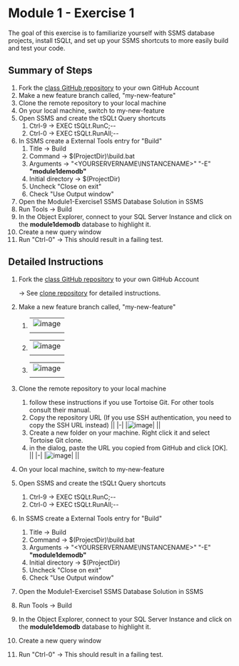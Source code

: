 # Module 1 - Exercise 1
The goal of this exercise is to familiarize yourself with SSMS database projects, install tSQLt, and set up your SSMS shortcuts to more easily build and test your code.

## Summary of Steps

1. Fork the [class GitHub repository](https://github.com/sqlity-net/dataplatform-devops-demos) to your own GitHub Account
2. Make a new feature branch called, "my-new-feature"
3. Clone the remote repository to your local machine
4. On your local machine, switch to my-new-feature
5. Open SSMS and create the tSQLt Query shortcuts
   1. Ctrl-9 → EXEC tSQLt.RunC;--
   5. Ctrl-0 → EXEC tSQLt.RunAll;--
7. In SSMS create a External Tools entry for "Build"
   1. Title → Build
   9. Command → $(ProjectDir)\build.bat
   10. Arguments → "<YOURSERVERNAME\INSTANCENAME>" "-E" **"module1demodb"**
   11. Initial directory → $(ProjectDir)
   13. Uncheck "Close on exit"
   12. Check "Use Output window"
13. Open the Module1-Exercise1 SSMS Database Solution in SSMS
14. Run Tools → Build
15. In the Object Explorer, connect to your SQL Server Instance and click on the **module1demodb** database to highlight it.
16. Create a new query window
17. Run "Ctrl-0" → This should result in a failing test.

## Detailed Instructions

1. Fork the [class GitHub repository](https://github.com/sqlity-net/dataplatform-devops-demos) to your own GitHub Account

   → See [clone repository](../../../) for detailed instructions.
3. Make a new feature branch called, "my-new-feature"
   1. ||
      |-|
      |![image](https://user-images.githubusercontent.com/298017/113496546-b078aa00-94c8-11eb-9ad3-12816a281199.png)|
      ||
   1. ||
      |-|
      |![image](https://user-images.githubusercontent.com/298017/113496568-e1f17580-94c8-11eb-9a56-87963d9920fb.png)|
      ||
   1. ||
      |-|
      |![image](https://user-images.githubusercontent.com/298017/113496576-f3d31880-94c8-11eb-95bb-dab2ac2767aa.png)|
      ||
5. Clone the remote repository to your local machine
   1. follow these instructions if you use Tortoise Git. For other tools consult their manual.
   1. Copy the repository URL (If you use SSH authentication, you need to copy the SSH URL instead)
      ||
      |-|
      |![image](https://user-images.githubusercontent.com/298017/113496696-3ea16000-94ca-11eb-875c-d92611999733.png)|
      ||
   1. Create a new folder on your machine. Right click it and select  Tortoise Git clone.
   2. in the dialog, paste the URL you copied from GitHub and click [OK].
      ||
      |-|
      |![image](https://user-images.githubusercontent.com/298017/113496743-9770f880-94ca-11eb-9ef9-b608f12f3ebd.png)|
      ||
7. On your local machine, switch to my-new-feature
8. Open SSMS and create the tSQLt Query shortcuts
   1. Ctrl-9 → EXEC tSQLt.RunC;--
   5. Ctrl-0 → EXEC tSQLt.RunAll;--
9. In SSMS create a External Tools entry for "Build"
   1. Title → Build
   9. Command → $(ProjectDir)\build.bat
   10. Arguments → "<YOURSERVERNAME\INSTANCENAME>" "-E" **"module1demodb"**
   11. Initial directory → $(ProjectDir)
   13. Uncheck "Close on exit"
   12. Check "Use Output window"
13. Open the Module1-Exercise1 SSMS Database Solution in SSMS
14. Run Tools → Build
15. In the Object Explorer, connect to your SQL Server Instance and click on the **module1demodb** database to highlight it.
16. Create a new query window
17. Run "Ctrl-0" → This should result in a failing test.
